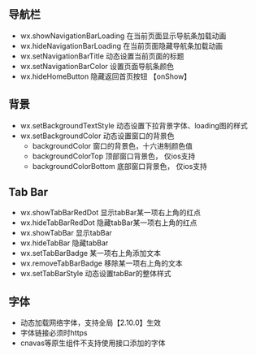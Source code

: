 ## 导航栏
- wx.showNavigationBarLoading  在当前页面显示导航条加载动画
- wx.hideNavigationBarLoading 在当前页面隐藏导航条加载动画
- wx.setNavigationBarTitle 动态设置当前页面的标题
- wx.setNavigationBarColor 设置页面导航条颜色
- wx.hideHomeButton 隐藏返回首页按钮 【onShow】


## 背景
- wx.setBackgroundTextStyle 动态设置下拉背景字体、loading图的样式
- wx.setBackgroundColor 动态设置窗口的背景色
  * backgroundColor 窗口的背景色，十六进制颜色值
  * backgroundColorTop 顶部窗口背景色， 仅ios支持
  * backgroundColorBottom 底部窗口背景色， 仅ios支持

## Tab Bar
- wx.showTabBarRedDot 显示tabBar某一项右上角的红点
- wx.hideTabBarRedDot 隐藏tabBar某一项右上角的红点
- wx.showTabBar 显示tabBar
- wx.hideTabBar 隐藏tabBar
- wx.setTabBarBadge 某一项右上角添加文本
- wx.removeTabBarBadge 移除某一项右上角的文本
- wx.setTabBarStyle 动态设置tabBar的整体样式

## 字体
- 动态加载网络字体，支持全局【2.10.0】生效
- 字体链接必须时https
- cnavas等原生组件不支持使用接口添加的字体

